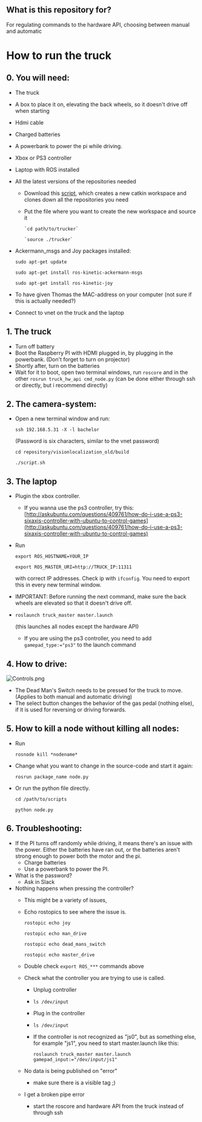 ## What is this repository for? ##
For regulating commands to the hardware API, choosing between manual and automatic

# How to run the truck #

## 0. You will need: ##
* The truck
* A box to place it on, elevating the back wheels, so it doesn't drive off when starting
* Hdmi cable
* Charged batteries
* A powerbank to power the pi while driving.
* Xbox or PS3 controller
* Laptop with ROS installed
* All the latest versions of the repositories needed
    * Download this [script](https://drive.google.com/open?id=0BxRJZY1j9wVVMDBwVDBBRG12cTA), which creates a new catkin workspace and clones down all the repositories you need

    * Put the file where you want to create the new workspace and source it
     
          `cd path/to/trucker`      

          `source ./trucker`

* Ackermann_msgs and Joy packages installed: 

    `sudo apt-get update`

    `sudo apt-get install ros-kinetic-ackermann-msgs`

    `sudo apt-get install ros-kinetic-joy`


* To have given Thomas the MAC-address on your computer (not sure if this is actually needed?)
* Connect to vnet on the truck and the laptop

## 1. The truck ##
   * Turn off battery
   * Boot the Raspberry PI with HDMI plugged in, by plugging in the powerbank. (Don't forget to turn on projector)
   * Shortly after, turn on the batteries
   * Wait for it to boot, open two terminal windows, run `roscore` and in the other `rosrun truck_hw_api cmd_node.py` (can be done either through ssh or directly, but i recommend directly)
   
## 2. The camera-system: ##

* Open a new terminal window and run:

 
    `ssh 192.168.5.31 -X -l bachelor`


    (Password is six characters, similar to the vnet password)
   

    `cd repository/visionlocalization_old/build`


    `./script.sh`

   
## 3. The laptop ##
* Plugin the xbox controller.
    * If you wanna use the ps3 controller, try this: [http://askubuntu.com/questions/409761/how-do-i-use-a-ps3-sixaxis-controller-with-ubuntu-to-control-games](http://askubuntu.com/questions/409761/how-do-i-use-a-ps3-sixaxis-controller-with-ubuntu-to-control-games)


* Run 


    `export ROS_HOSTNAME=YOUR_IP`
  

    `export ROS_MASTER_URI=http://TRUCK_IP:11311` 


    with correct IP addresses. Check ip with `ifconfig`. You need to export this in every new terminal window.


* IMPORTANT: Before running the next command, make sure the back wheels are elevated so that it doesn't drive off.
* `roslaunch truck_master master.launch`

     (this launches all nodes except the hardware API)

     * If you are using the ps3 controller, you need to add `gamepad_type:="ps3"` to the launch command
   
## 4. How to drive: ##
![Controls.png](https://bitbucket.org/repo/nqxL85/images/3204438201-Untitled.png)

- The Dead Man's Switch needs to be pressed for the truck to move. (Applies to both manual and automatic driving)
- The select button changes the behavior of the gas pedal (nothing else), if it is used for reversing or driving forwards.

## 5. How to kill a node without killing all nodes: ##
    
* Run 

    `rosnode kill *nodename* `

* Change what you want to change in the source-code and start it again:

    `rosrun package_name node.py`
 
* Or run the python file directly.

    `cd /path/to/scripts`

    `python node.py`

## 6. Troubleshooting:  
*  If the PI turns off randomly while driving, it means there's an issue with the power. Either the batteries have ran out, or the batteries aren't strong enough to power both the motor and the pi.
    * Charge batteries
    * Use a powerbank to power the PI.
* What is the password?
    - Ask in Slack
* Nothing happens when pressing the controller?
    - This might be a variety of issues, 
    - Echo rostopics to see where the issue is.

        `rostopic echo joy`

        `rostopic echo man_drive`

        `rostopic echo dead_mans_switch`

        `rostopic echo master_drive`

    - Double check `export ROS_***` commands above
    - Check what the controller you are trying to use is called.
        * Unplug controller 
        * `ls /dev/input`
        * Plug in the controller
        * `ls /dev/input`
        * If the controller is not recognized as "js0", but as something else, for example "js1", you need to start master.launch like this:

            `roslaunch truck_master master.launch gamepad_input:="/dev/input/js1"`

    - No data is being published on "error"
        - make sure there is a visible tag ;)
    - I get a broken pipe error
        - start the roscore and hardware API from the truck instead of through ssh